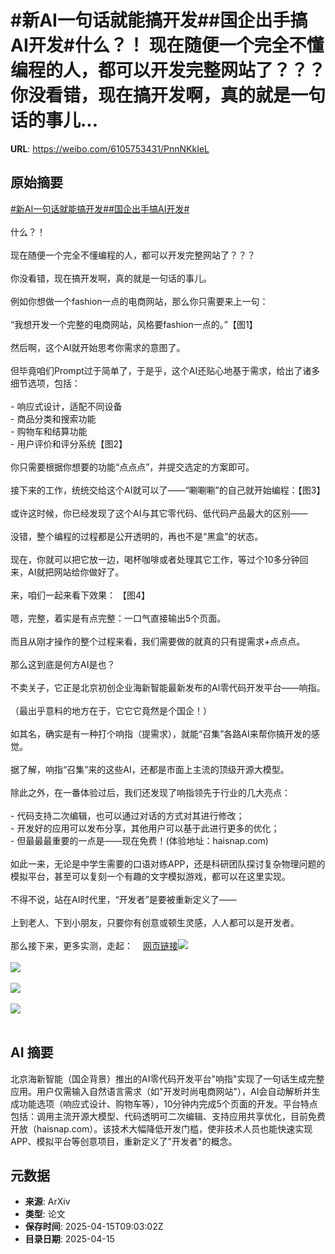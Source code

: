 # #新AI一句话就能搞开发##国企出手搞AI开发#什么？！ 现在随便一个完全不懂编程的人，都可以开发完整网站了？？？你没看错，现在搞开发啊，真的就是一句话的事儿...

**URL**: https://weibo.com/6105753431/PnnNKkIeL

## 原始摘要

<a href="https://m.weibo.cn/search?containerid=231522type%3D1%26t%3D10%26q%3D%23%E6%96%B0AI%E4%B8%80%E5%8F%A5%E8%AF%9D%E5%B0%B1%E8%83%BD%E6%90%9E%E5%BC%80%E5%8F%91%23&amp;extparam=%23%E6%96%B0AI%E4%B8%80%E5%8F%A5%E8%AF%9D%E5%B0%B1%E8%83%BD%E6%90%9E%E5%BC%80%E5%8F%91%23" data-hide=""><span class="surl-text">#新AI一句话就能搞开发#</span></a><a href="https://m.weibo.cn/search?containerid=231522type%3D1%26t%3D10%26q%3D%23%E5%9B%BD%E4%BC%81%E5%87%BA%E6%89%8B%E6%90%9EAI%E5%BC%80%E5%8F%91%23&amp;extparam=%23%E5%9B%BD%E4%BC%81%E5%87%BA%E6%89%8B%E6%90%9EAI%E5%BC%80%E5%8F%91%23" data-hide=""><span class="surl-text">#国企出手搞AI开发#</span></a><br><br>什么？！  <br><br>现在随便一个完全不懂编程的人，都可以开发完整网站了？？？<br><br>你没看错，现在搞开发啊，真的就是一句话的事儿。<br><br>例如你想做一个fashion一点的电商网站，那么你只需要来上一句：  <br><br>“我想开发一个完整的电商网站，风格要fashion一点的。”【图1】<br><br>然后啊，这个AI就开始思考你需求的意图了。  <br><br>但毕竟咱们Prompt过于简单了，于是乎，这个AI还贴心地基于需求，给出了诸多细节选项，包括：<br><br>- 响应式设计，适配不同设备<br>- 商品分类和搜索功能<br>- 购物车和结算功能<br>- 用户评价和评分系统【图2】<br><br>你只需要根据你想要的功能“点点点”，并提交选定的方案即可。  <br><br>接下来的工作，统统交给这个AI就可以了——“唰唰唰”的自己就开始编程：【图3】<br><br>或许这时候，你已经发现了这个AI与其它零代码、低代码产品最大的区别——  <br><br>没错，整个编程的过程都是公开透明的，再也不是“黑盒”的状态。  <br><br>现在，你就可以把它放一边，喝杯咖啡或者处理其它工作，等过个10多分钟回来，AI就把网站给你做好了。<br><br>来，咱们一起来看下效果： 【图4】<br><br>嗯，完整，着实是有点完整：一口气直接输出5个页面。  <br><br>而且从刚才操作的整个过程来看，我们需要做的就真的只有提需求+点点点。<br><br>那么这到底是何方AI是也？  <br><br>不卖关子，它正是北京初创企业海新智能最新发布的AI零代码开发平台——响指。  <br><br>（最出乎意料的地方在于，它它它竟然是个国企！）<br><br>如其名，确实是有一种打个响指（提需求），就能“召集”各路AI来帮你搞开发的感觉。  <br><br>据了解，响指“召集”来的这些AI，还都是市面上主流的顶级开源大模型。<br><br>除此之外，在一番体验过后，我们还发现了响指领先于行业的几大亮点：<br><br>- 代码支持二次编辑，也可以通过对话的方式对其进行修改；<br>- 开发好的应用可以发布分享，其他用户可以基于此进行更多的优化；<br>- 但最最最重要的一点是——现在免费！(体验地址：haisnap.com)<br><br>如此一来，无论是中学生需要的口语对练APP，还是科研团队探讨复杂物理问题的模拟平台，甚至可以复刻一个有趣的文字模拟游戏，都可以在这里实现。<br><br>不得不说，站在AI时代里，“开发者”是要被重新定义了——  <br><br>上到老人、下到小朋友，只要你有创意或顿生灵感，人人都可以是开发者。  <br><br>那么接下来，更多实测，走起：<a href="https://weibo.cn/sinaurl?u=https%3A%2F%2Fmp.weixin.qq.com%2Fs%2FzIXiBtz6dBnJWIPXG5ynvQ" data-hide=""><span class="url-icon"><img style="width: 1rem;height: 1rem" src="https://h5.sinaimg.cn/upload/2015/09/25/3/timeline_card_small_web_default.png" referrerpolicy="no-referrer"></span><span class="surl-text">网页链接</span></a><img style="" src="https://tvax3.sinaimg.cn/large/006Fd7o3gy1i0hk80nh4dg30s10flu0y.gif" referrerpolicy="no-referrer"><br><br><img style="" src="https://tvax4.sinaimg.cn/large/006Fd7o3gy1i0hk809o7zg30sa0fq7wi.gif" referrerpolicy="no-referrer"><br><br><img style="" src="https://tvax3.sinaimg.cn/large/006Fd7o3gy1i0hk80rlumg30sf0fthdv.gif" referrerpolicy="no-referrer"><br><br><img style="" src="https://tvax1.sinaimg.cn/large/006Fd7o3gy1i0hk81fg0bg30ph0e6e86.gif" referrerpolicy="no-referrer"><br><br>

## AI 摘要

北京海新智能（国企背景）推出的AI零代码开发平台"响指"实现了一句话生成完整应用。用户仅需输入自然语言需求（如"开发时尚电商网站"），AI会自动解析并生成功能选项（响应式设计、购物车等），10分钟内完成5个页面的开发。平台特点包括：调用主流开源大模型、代码透明可二次编辑、支持应用共享优化，目前免费开放（haisnap.com）。该技术大幅降低开发门槛，使非技术人员也能快速实现APP、模拟平台等创意项目，重新定义了"开发者"的概念。

## 元数据

- **来源**: ArXiv
- **类型**: 论文
- **保存时间**: 2025-04-15T09:03:02Z
- **目录日期**: 2025-04-15
